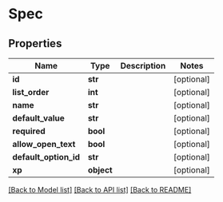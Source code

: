 # Spec

## Properties
Name | Type | Description | Notes
------------ | ------------- | ------------- | -------------
**id** | **str** |  | [optional] 
**list_order** | **int** |  | [optional] 
**name** | **str** |  | [optional] 
**default_value** | **str** |  | [optional] 
**required** | **bool** |  | [optional] 
**allow_open_text** | **bool** |  | [optional] 
**default_option_id** | **str** |  | [optional] 
**xp** | **object** |  | [optional] 

[[Back to Model list]](../README.md#documentation-for-models) [[Back to API list]](../README.md#documentation-for-api-endpoints) [[Back to README]](../README.md)



